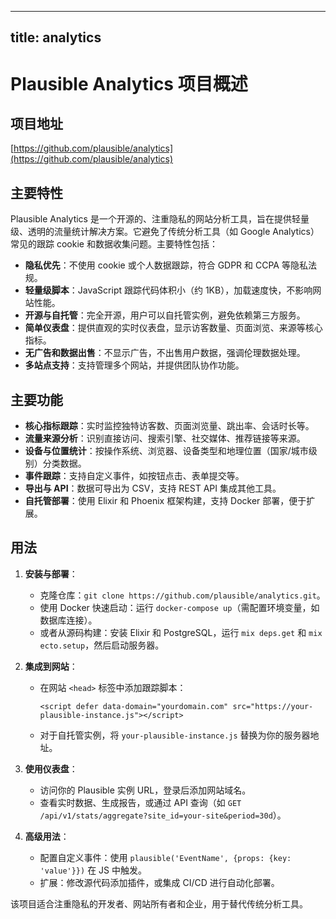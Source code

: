 
---
title: analytics
---

# Plausible Analytics 项目概述

## 项目地址
[https://github.com/plausible/analytics](https://github.com/plausible/analytics)

## 主要特性
Plausible Analytics 是一个开源的、注重隐私的网站分析工具，旨在提供轻量级、透明的流量统计解决方案。它避免了传统分析工具（如 Google Analytics）常见的跟踪 cookie 和数据收集问题。主要特性包括：
- **隐私优先**：不使用 cookie 或个人数据跟踪，符合 GDPR 和 CCPA 等隐私法规。
- **轻量级脚本**：JavaScript 跟踪代码体积小（约 1KB），加载速度快，不影响网站性能。
- **开源与自托管**：完全开源，用户可以自托管实例，避免依赖第三方服务。
- **简单仪表盘**：提供直观的实时仪表盘，显示访客数量、页面浏览、来源等核心指标。
- **无广告和数据出售**：不显示广告，不出售用户数据，强调伦理数据处理。
- **多站点支持**：支持管理多个网站，并提供团队协作功能。

## 主要功能
- **核心指标跟踪**：实时监控独特访客数、页面浏览量、跳出率、会话时长等。
- **流量来源分析**：识别直接访问、搜索引擎、社交媒体、推荐链接等来源。
- **设备与位置统计**：按操作系统、浏览器、设备类型和地理位置（国家/城市级别）分类数据。
- **事件跟踪**：支持自定义事件，如按钮点击、表单提交等。
- **导出与 API**：数据可导出为 CSV，支持 REST API 集成其他工具。
- **自托管部署**：使用 Elixir 和 Phoenix 框架构建，支持 Docker 部署，便于扩展。

## 用法
1. **安装与部署**：
   - 克隆仓库：`git clone https://github.com/plausible/analytics.git`。
   - 使用 Docker 快速启动：运行 `docker-compose up`（需配置环境变量，如数据库连接）。
   - 或者从源码构建：安装 Elixir 和 PostgreSQL，运行 `mix deps.get` 和 `mix ecto.setup`，然后启动服务器。

2. **集成到网站**：
   - 在网站 `<head>` 标签中添加跟踪脚本：
     ```
     <script defer data-domain="yourdomain.com" src="https://your-plausible-instance.js"></script>
     ```
   - 对于自托管实例，将 `your-plausible-instance.js` 替换为你的服务器地址。

3. **使用仪表盘**：
   - 访问你的 Plausible 实例 URL，登录后添加网站域名。
   - 查看实时数据、生成报告，或通过 API 查询（如 `GET /api/v1/stats/aggregate?site_id=your-site&period=30d`）。

4. **高级用法**：
   - 配置自定义事件：使用 `plausible('EventName', {props: {key: 'value'}})` 在 JS 中触发。
   - 扩展：修改源代码添加插件，或集成 CI/CD 进行自动化部署。

该项目适合注重隐私的开发者、网站所有者和企业，用于替代传统分析工具。